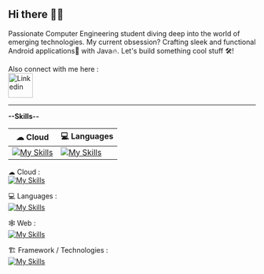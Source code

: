 ## Hi there 👋🏼

<!--
**tanmayb08/tanmayb08** is a ✨ _special_ ✨ repository because its `README.md` (this file) appears on your GitHub profile.

Here are some ideas to get you started:

- 🔭 I’m currently working on ...
- 🌱 I’m currently learning ...
- 👯 I’m looking to collaborate on ...
- 🤔 I’m looking for help with ...
- 💬 Ask me about ...
- 📫 How to reach me: ...
- 😄 Pronouns: ...
- ⚡ Fun fact: ...
-->
Passionate Computer Engineering student diving deep into the world of emerging technologies. My current obsession? Crafting sleek and functional Android applications📱 with Java🔥. Let's build something cool stuff 🛠!

Also connect with me here : <br>
<a href="https://www.linkedin.com/in/bhosale-tanmay/"><img src="https://cliply.co/wp-content/uploads/2021/02/372102050_LINKEDIN_ICON_TRANSPARENT_1080.gif" alt="Linkedin" width="50" height="50" /></a>

<hr>

**--Skills--**

| ☁ Cloud        | 💻 Languages       |
|----------------|--------------|
| [![My Skills](https://skillicons.dev/icons?i=firebase,googlecloud)](https://skillicons.dev)    | [![My Skills](https://skillicons.dev/icons?i=java,c,cpp,python)](https://skillicons.dev)  |

☁ Cloud : <br>
[![My Skills](https://skillicons.dev/icons?i=firebase,googlecloud)](https://skillicons.dev)

💻 Languages : <br>
[![My Skills](https://skillicons.dev/icons?i=java,c,cpp,python)](https://skillicons.dev)

🕸 Web : <br>
[![My Skills](https://skillicons.dev/icons?i=django,html,css,javascript,jquery)](https://skillicons.dev)

🏗 Framework / Technologies : <br>
[![My Skills](https://skillicons.dev/icons?i=androidstudio,arduino,figma,net)](https://skillicons.dev)

